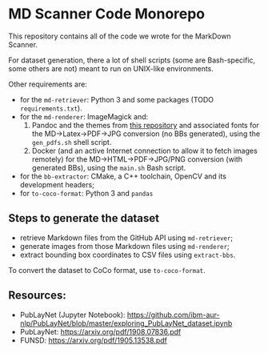 # MD Scanner Code Monorepo

This repository contains all of the code we wrote for the MarkDown Scanner.

For dataset generation, there a lot of shell scripts (some are Bash-specific, some others are not) meant to run on UNIX-like environments.

Other requirements are:

* for the `md-retriever`: Python 3 and some packages (TODO `requirements.txt`).
* for the `md-renderer`: ImageMagick and:
    1. Pandoc and the themes from [this repository](https://github.com/cab-1729/Pandoc-Themes) and associated fonts for the MD->Latex->PDF->JPG conversion (no BBs generated), using the `gen_pdfs.sh` shell script.
    2. Docker (and an active Internet connection to allow it to fetch images remotely) for the MD->HTML->PDF->JPG/PNG conversion (with generated BBs), using the `main.sh` Bash script.
* for the `bb-extractor`: CMake, a C++ toolchain, OpenCV and its development headers;
* for `to-coco-format`: Python 3 and `pandas`


## Steps to generate the dataset

* retrieve Markdown files from the GitHub API using `md-retriever`;
* generate images from those Markdown files using `md-renderer`;
* extract bounding box coordinates to CSV files using `extract-bbs`.

To convert the dataset to CoCo format, use `to-coco-format`. 

## Resources:
- PubLayNet (Jupyter Notebook): https://github.com/ibm-aur-nlp/PubLayNet/blob/master/exploring_PubLayNet_dataset.ipynb
- PubLayNet: https://arxiv.org/pdf/1908.07836.pdf
- FUNSD: https://arxiv.org/pdf/1905.13538.pdf


